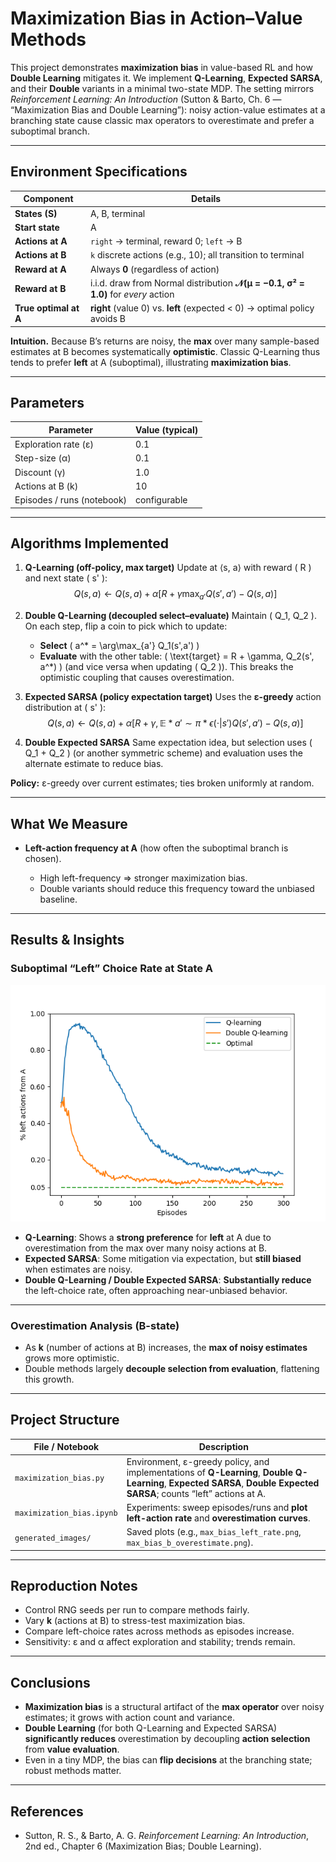 # **Maximization Bias in Action–Value Methods**

This project demonstrates **maximization bias** in value-based RL and how **Double Learning** mitigates it. We implement **Q-Learning**, **Expected SARSA**, and their **Double** variants in a minimal two-state MDP. The setting mirrors *Reinforcement Learning: An Introduction* (Sutton & Barto, Ch. 6 — “Maximization Bias and Double Learning”): noisy action-value estimates at a branching state cause classic max operators to overestimate and prefer a suboptimal branch.

---

## **Environment Specifications**

| Component             | Details                                                                            |
| --------------------- | ---------------------------------------------------------------------------------- |
| **States (S)**        | A, B, terminal                                                                     |
| **Start state**       | A                                                                                  |
| **Actions at A**      | `right` → terminal, reward 0; `left` → B                                           |
| **Actions at B**      | `k` discrete actions (e.g., 10); all transition to terminal                        |
| **Reward at A**       | Always **0** (regardless of action)                                                |
| **Reward at B**       | i.i.d. draw from Normal distribution **𝒩(μ = −0.1, σ² = 1.0)** for *every* action |
| **True optimal at A** | **right** (value 0) vs. **left** (expected < 0) → optimal policy avoids B          |

**Intuition.** Because B’s returns are noisy, the **max** over many sample-based estimates at B becomes systematically **optimistic**. Classic Q-Learning thus tends to prefer **left** at A (suboptimal), illustrating **maximization bias**.

---

## **Parameters**

| Parameter                  | Value (typical) |
| -------------------------- | --------------- |
| Exploration rate (ε)       | 0.1             |
| Step-size (α)              | 0.1             |
| Discount (γ)               | 1.0             |
| Actions at B (k)           | 10              |
| Episodes / runs (notebook) | configurable    |

---

## **Algorithms Implemented**

1. **Q-Learning (off-policy, max target)**
   Update at ⟨s, a⟩ with reward ( R ) and next state ( s' ):
   $$
   Q(s,a) \leftarrow Q(s,a) + \alpha \Big[ R + \gamma \max_{a'} Q(s',a') - Q(s,a) \Big]
   $$

2. **Double Q-Learning (decoupled select–evaluate)**
   Maintain ( Q_1, Q_2 ). On each step, flip a coin to pick which to update:

   * **Select** ( a^* = \arg\max_{a'} Q_1(s',a') )
   * **Evaluate** with the other table: ( \text{target} = R + \gamma, Q_2(s', a^*) )
     (and vice versa when updating ( Q_2 )).
     This breaks the optimistic coupling that causes overestimation.

3. **Expected SARSA (policy expectation target)**
   Uses the **ε-greedy** action distribution at ( s' ):
   $$
   Q(s,a) \leftarrow Q(s,a) + \alpha \Big[ R + \gamma, \mathbb{E}*{a'\sim\pi*\epsilon(\cdot|s')} Q(s',a') - Q(s,a) \Big]
   $$

4. **Double Expected SARSA**
   Same expectation idea, but selection uses ( Q_1 + Q_2 ) (or another symmetric scheme) and evaluation uses the alternate estimate to reduce bias.

**Policy:** ε-greedy over current estimates; ties broken uniformly at random.

---

## **What We Measure**

* **Left-action frequency at A** (how often the suboptimal branch is chosen).

  * High left-frequency ⇒ stronger maximization bias.
  * Double variants should reduce this frequency toward the unbiased baseline.

---

## **Results & Insights**

### **Suboptimal “Left” Choice Rate at State A**

<img src="generated_images/figure_6_5.png" alt="Left rate vs episodes / methods" width="600">

* **Q-Learning**: Shows a **strong preference** for **left** at A due to overestimation from the max over many noisy actions at B.
* **Expected SARSA**: Some mitigation via expectation, but **still biased** when estimates are noisy.
* **Double Q-Learning / Double Expected SARSA**: **Substantially reduce** the left-choice rate, often approaching near-unbiased behavior.

---

### **Overestimation Analysis (B-state)**

* As **k** (number of actions at B) increases, the **max of noisy estimates** grows more optimistic.
* Double methods largely **decouple selection from evaluation**, flattening this growth.

---

## **Project Structure**

| File / Notebook           | Description                                                                                                                                                            |
| ------------------------- | ---------------------------------------------------------------------------------------------------------------------------------------------------------------------- |
| `maximization_bias.py`    | Environment, ε-greedy policy, and implementations of **Q-Learning**, **Double Q-Learning**, **Expected SARSA**, **Double Expected SARSA**; counts “left” actions at A. |
| `maximization_bias.ipynb` | Experiments: sweep episodes/runs and **plot left-action rate** and **overestimation curves**.                                                                          |
| `generated_images/`       | Saved plots (e.g., `max_bias_left_rate.png`, `max_bias_b_overestimate.png`).                                                                                           |

---

## **Reproduction Notes**

* Control RNG seeds per run to compare methods fairly.
* Vary **k** (actions at B) to stress-test maximization bias.
* Compare left-choice rates across methods as episodes increase.
* Sensitivity: ε and α affect exploration and stability; trends remain.

---

## **Conclusions**

* **Maximization bias** is a structural artifact of the **max operator** over noisy estimates; it grows with action count and variance.
* **Double Learning** (for both Q-Learning and Expected SARSA) **significantly reduces** overestimation by decoupling **action selection** from **value evaluation**.
* Even in a tiny MDP, the bias can **flip decisions** at the branching state; robust methods matter.

---

## **References**

* Sutton, R. S., & Barto, A. G. *Reinforcement Learning: An Introduction*, 2nd ed., Chapter 6 (Maximization Bias; Double Learning).
